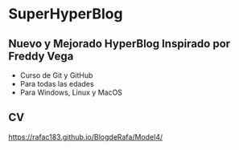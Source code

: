 # SuperHyperBlog 

## Nuevo y Mejorado HyperBlog Inspirado por Freddy Vega

* Curso de Git y GitHub
* Para todas las edades
* Para Windows, Linux y MacOS

## CV
https://rafac183.github.io/BlogdeRafa/Model4/

